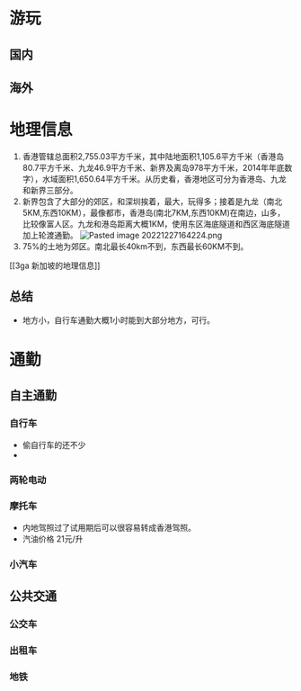 # 游玩
## 国内
## 海外

# 地理信息
1. 香港管辖总面积2,755.03平方千米，其中陆地面积1,105.6平方千米（香港岛80.7平方千米、九龙46.9平方千米、新界及离岛978平方千米，2014年年底数字），水域面积1,650.64平方千米。从历史看，香港地区可分为香港岛、九龙和新界三部分。
2. 新界包含了大部分的郊区，和深圳挨着，最大，玩得多；接着是九龙（南北5KM,东西10KM），最像都市，香港岛(南北7KM,东西10KM)在南边，山多，比较像富人区。九龙和港岛距离大概1KM，使用东区海底隧道和西区海底隧道加上轮渡通勤。 ![Pasted image 20221227164224.png](https://s2.loli.net/2022/12/27/zJhIP9lLxue3Nqa.png)
3. 75%的土地为郊区。南北最长40km不到，东西最长60KM不到。

[[3ga 新加坡的地理信息]]

## 总结
- 地方小，自行车通勤大概1小时能到大部分地方，可行。


# 通勤
## 自主通勤
### 自行车
- 偷自行车的还不少
- 

### 两轮电动

### 摩托车
- 内地驾照过了试用期后可以很容易转成香港驾照。
- 汽油价格 21元/升

### 小汽车

## 公共交通

### 公交车

### 出租车

### 地铁